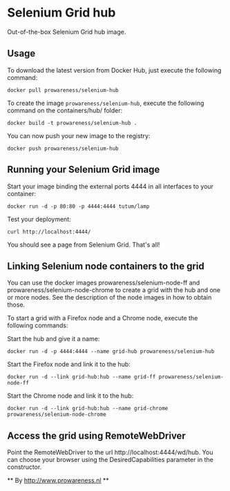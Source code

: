 Selenium Grid hub
=================

Out-of-the-box Selenium Grid hub image.


Usage
-----

To download the latest version from Docker Hub, just execute the following command:

    docker pull prowareness/selenium-hub

To create the image `prowareness/selenium-hub`, execute the following command on the containers/hub/ folder:

    docker build -t prowareness/selenium-hub .

You can now push your new image to the registry:

    docker push prowareness/selenium-hub


Running your Selenium Grid image
--------------------------------

Start your image binding the external ports 4444 in all interfaces to your container:

    docker run -d -p 80:80 -p 4444:4444 tutum/lamp

Test your deployment:

    curl http://localhost:4444/

You should see a page from Selenium Grid. That's all!

Linking Selenium node containers to the grid
--------------------------------------------

You can use the docker images prowareness/selenium-node-ff and prowareness/selenium-node-chrome to create
a grid with the hub and one or more nodes. See the description of the node images in how to obtain those.

To start a grid with a Firefox node and a Chrome node, execute the following commands:

Start the hub and give it a name:

    docker run -d -p 4444:4444 --name grid-hub prowareness/selenium-hub

Start the Firefox node and link it to the hub:

    docker run -d --link grid-hub:hub --name grid-ff prowareness/selenium-node-ff

Start the Chrome node and link it to the hub:

    docker run -d --link grid-hub:hub --name grid-chrome prowareness/selenium-node-chrome


Access the grid using RemoteWebDriver
-------------------------------------

Point the RemoteWebDriver to the url http://localhost:4444/wd/hub. You can choose your browser using the DesiredCapabilities parameter
in the constructor.

** By http://www.prowareness.nl **
